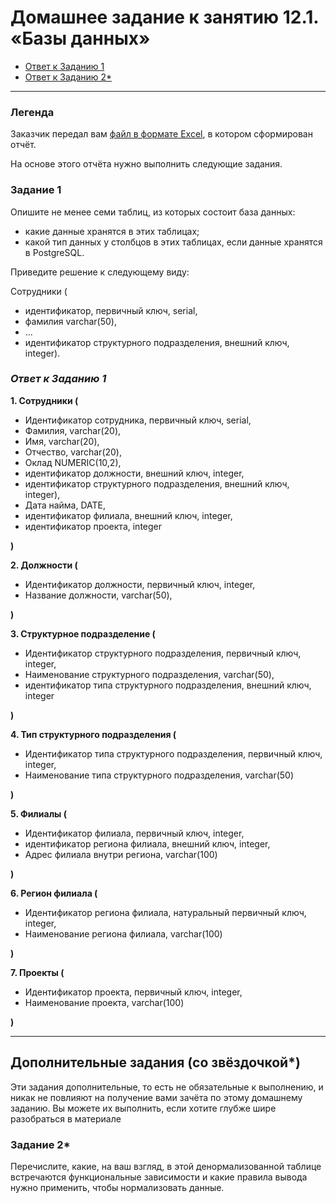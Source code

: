 # Домашнее задание к занятию 12.1. «Базы данных»

* [Ответ к Заданию 1](#1)
* [Ответ к Заданию 2*](#2)


---
### Легенда

Заказчик передал вам [файл в формате Excel](https://github.com/netology-code/sdb-homeworks/blob/main/resources/hw-12-1.xlsx), в котором сформирован отчёт. 

На основе этого отчёта нужно выполнить следующие задания.

### Задание 1

Опишите не менее семи таблиц, из которых состоит база данных:

- какие данные хранятся в этих таблицах;
- какой тип данных у столбцов в этих таблицах, если данные хранятся в PostgreSQL.

Приведите решение к следующему виду:

Сотрудники (

- идентификатор, первичный ключ, serial,
- фамилия varchar(50),
- ...
- идентификатор структурного подразделения, внешний ключ, integer).


### *<a name = "1"> Ответ к Заданию 1 </a>*

**1. Сотрудники (**
- Идентификатор сотрудника, первичный ключ, serial,
- Фамилия, varchar(20),
- Имя, varchar(20),
- Отчество, varchar(20),
- Оклад NUMERIC(10,2),
- идентификатор должности,  внешний ключ, integer,
- идентификатор структурного подразделения, внешний ключ, integer),
- Дата найма, DATE,
- идентификатор филиала, внешний ключ, integer,
- идентификатор проекта, integer

**)**

**2. Должности (**
- Идентификатор должности, первичный ключ, integer,
- Название должности, varchar(50),

**)**

**3. Структурное подразделение (**
- Идентификатор структурного подразделения, первичный ключ, integer,
- Наименование структурного подразделения, varchar(50),
- идентификатор типа структурного подразделения, внешний ключ, integer

**)**

**4. Тип структурного подразделения (**
- Идентификатор типа структурного подразделения, первичный ключ, integer,
- Наименование типа структурного подразделения, varchar(50)

**)**

**5. Филиалы (**
- Идентификатор филиала, первичный ключ, integer,
- идентификатор региона филиала, внешний ключ, integer,
- Адрес филиала внутри региона, varchar(100)

**)**

**6. Регион филиала (**
- Идентификатор региона филиала, натуральный первичный ключ, integer,
- Наименование региона филиала, varchar(100)

**)**

**7. Проекты (**
- Идентификатор проекта, первичный ключ, integer,
- Наименование проекта, varchar(100)

**)**


---

## Дополнительные задания (со звёздочкой*)
Эти задания дополнительные, то есть не обязательные к выполнению, и никак не повлияют на получение вами зачёта по этому домашнему заданию. Вы можете их выполнить, если хотите глубже шире разобраться в материале

### Задание 2*

Перечислите, какие, на ваш взгляд, в этой денормализованной таблице встречаются функциональные зависимости и какие правила вывода нужно применить, чтобы нормализовать данные.
